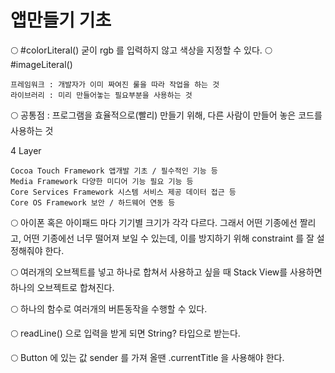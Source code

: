 # 앱만들기 기초

🌕 #colorLiteral() 굳이 rgb 를 입력하지 않고 색상을 지정할 수 있다.
🌕 #imageLiteral()

    프레임워크 : 개발자가 이미 짜여진 룰을 따라 작업을 하는 것
    라이브러리 : 미리 만들어놓는 필요부분을 사용하는 것
    
🌕 공통점 : 프로그램을 효율적으로(빨리) 만들기 위해, 다른 사람이 만들어 놓은 코드를 사용하는 것

4 Layer

    Cocoa Touch Framework 앱개발 기초 / 필수적인 기능 등
    Media Framework 다양한 미디어 기능 필요 기능 등
    Core Services Framework 시스템 서비스 제공 데이터 접근 등
    Core OS Framework 보안 / 하드웨어 연동 등

🌕 아이폰 혹은 아이패드 마다 기기별 크기가 각각 다르다. 그래서 어떤 기종에선 짤리고, 어떤 기종에선 너무 떨어져 보일 수 있는데, 이를 방지하기 위해 constraint 를 잘 설정해줘야 한다.

🌕 여러개의 오브젝트를 넣고 하나로 합쳐서 사용하고 싶을 때 Stack View를 사용하면 하나의 오브젝트로 합쳐진다.

🌕 하나의 함수로 여러개의 버튼동작을 수행할 수 있다.

🌕 readLine() 으로 입력을 받게 되면 String? 타입으로 받는다.

🌕 Button 에 있는 값 sender 를 가져 올땐 .currentTitle 을 사용해야 한다.
